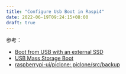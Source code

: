 ```yaml
---
title: "Configure Usb Boot in Raspi4"
date: 2022-06-19T09:24:15+08:00
draft: true
---
```




<!--more-->

参考：

* [Boot from USB with an external SSD](https://ubuntu.com/tutorials/how-to-install-ubuntu-desktop-on-raspberry-pi-4#4-optional-boot-from-usb-with-an-external-ssd)
* [USB Mass Storage Boot](https://www.raspberrypi.com/documentation/computers/raspberry-pi.html#usb-mass-storage-boot)
* [raspberrypi-ui/piclone: piclone/src/backup](https://github.com/raspberrypi-ui/piclone/blob/master/src/backup)
